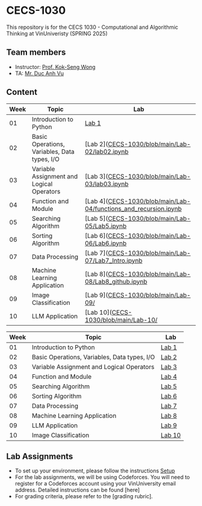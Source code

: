 # CECS-1030
This repository is for the CECS 1030 - Computational and Algorithmic Thinking at VinUniveristy (SPRING 2025)
## Team members
  - Instructor: [Prof. Kok-Seng Wong](https://scholar.google.com/citations?hl=en&user=WQyULhIAAAAJ&view_op=list_works&sortby=pubdate)
  - TA: [Mr. Duc Anh Vu](https://scholar.google.com/citations?hl=en&user=xsCEZGMAAAAJ&view_op=list_works&sortby=pubdate)
## Content
| Week          | Topic         | Lab           |
| ------------- | ------------- | ------------- |
| 01            | Introduction to Python  |[Lab 1]([CECS-1030/blob/main/Lab-01/lab01.ipynb](https://github.com/kent252/CECS-1030/blob/main/Lab-01/lab01.ipynb))      |
| 02            | Basic Operations, Variables, Data types, I/O|[Lab 2]([CECS-1030/blob/main/Lab-02/lab02.ipynb](https://github.com/kent252/CECS-1030/blob/main/Lab-02/lab02.ipynb)  |
| 03            | Variable Assignment and Logical Operators   |[Lab 3]([CECS-1030/blob/main/Lab-03/lab03.ipynb](https://github.com/kent252/CECS-1030/blob/main/Lab-03/lab03.ipynb)      |
| 04            | Function and Module  |[Lab 4]([CECS-1030/blob/main/Lab-04/functions_and_recursion.ipynb](https://github.com/kent252/CECS-1030/blob/main/Lab-04/functions_and_recursion.ipynb)      |
| 05            | Searching Algorithm  |[Lab 5]([CECS-1030/blob/main/Lab-05/Lab5.ipynb](https://github.com/kent252/CECS-1030/blob/main/Lab-05/Lab5.ipynb)      |
| 06            | Sorting Algorithm  |[Lab 6]([CECS-1030/blob/main/Lab-06/Lab6.ipynb](https://github.com/kent252/CECS-1030/blob/main/Lab-06/Lab6.ipynb)      |
| 07            | Data Processing  |[Lab 7]([CECS-1030/blob/main/Lab-07/Lab7_Intro.ipynb](https://github.com/kent252/CECS-1030/blob/main/Lab-07/Lab7_Intro.ipynb)      |
| 08            | Machine Learning Application  |[Lab 8]([CECS-1030/blob/main/Lab-08/Lab8_github.ipynb](https://github.com/kent252/CECS-1030/blob/main/Lab-08/Lab8_github.ipynb)      |
| 09            | Image Classification  |[Lab 9]([CECS-1030/blob/main/Lab-09/](https://github.com/kent252/CECS-1030/blob/main/Lab-09/)      |
| 10            | LLM Application  |[Lab 10]([CECS-1030/blob/main/Lab-10/](https://github.com/kent252/CECS-1030/blob/main/Lab-10/)      |

| Week | Topic | Lab |
|------|-------|-----|
| 01 | Introduction to Python | [Lab 1](https://github.com/kent252/CECS-1030/blob/main/Lab-01/lab01.ipynb) |
| 02 | Basic Operations, Variables, Data types, I/O | [Lab 2](https://github.com/kent252/CECS-1030/blob/main/Lab-02/lab02.ipynb) |
| 03 | Variable Assignment and Logical Operators | [Lab 3](https://github.com/kent252/CECS-1030/blob/main/Lab-03/lab03.ipynb) |
| 04 | Function and Module | [Lab 4](https://github.com/kent252/CECS-1030/blob/main/Lab-04/functions_and_recursion.ipynb) |
| 05 | Searching Algorithm | [Lab 5](https://github.com/kent252/CECS-1030/blob/main/Lab-05/Lab5.ipynb) |
| 06 | Sorting Algorithm | [Lab 6](https://github.com/kent252/CECS-1030/blob/main/Lab-06/Lab6.ipynb) |
| 07 | Data Processing | [Lab 7](https://github.com/kent252/CECS-1030/blob/main/Lab-07/Lab7_Intro.ipynb) |
| 08 | Machine Learning Application | [Lab 8](https://github.com/kent252/CECS-1030/blob/main/Lab-08/Lab8_github.ipynb) |
| 09 | LLM Application | [Lab 9](https://github.com/kent252/CECS-1030/blob/main/Lab-09/) |
| 10 | Image Classification | [Lab 10](https://github.com/kent252/CECS-1030/blob/main/Lab-10/) |


## Lab Assignments
  - To set up your environment, please follow the instructions [Setup]()
  - For the lab assignments, we will be using Codeforces. You will need to register for a Codeforces account using your VinUniversity email address. Detailed instructions can be found [here]
  - For grading criteria, please refer to the [grading rubric].

